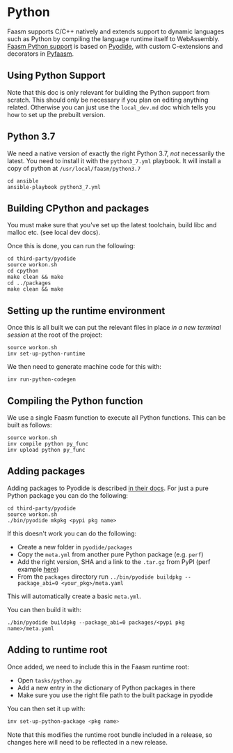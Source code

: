 # Python 

Faasm supports C/C++ natively and extends support to dynamic languages such as Python by compiling 
the language runtime itself to WebAssembly. [Faasm Python support](docs/python.md) is based on 
[Pyodide](https://github.com/iodide-project/pyodide), with custom C-extensions and decorators in 
[Pyfaasm](https://github.com/Shillaker/pyfaasm).

## Using Python Support

Note that this doc is only relevant for building the Python support from scratch. This should only be necessary if
you plan on editing anything related. Otherwise you can just use the `local_dev.md` doc which tells you how to set 
up the prebuilt version.

## Python 3.7

We need a native version of exactly the right Python 3.7, _not_ necessarily the latest.
You need to install it with the `python3_7.yml` playbook. It will install a copy of python
at `/usr/local/faasm/python3.7`

```
cd ansible
ansible-playbook python3_7.yml
```

## Building CPython and packages

You must make sure that you've set up the latest toolchain, build libc and malloc etc. (see local dev docs).

Once this is done, you can run the following:

```
cd third-party/pyodide
source workon.sh
cd cpython
make clean && make
cd ../packages
make clean && make
```

## Setting up the runtime environment

Once this is all built we can put the relevant files in place _in a new terminal session_ at the root of the project:

```
source workon.sh
inv set-up-python-runtime
```

We then need to generate machine code for this with:

```
inv run-python-codegen
```

## Compiling the Python function

We use a single Faasm function to execute all Python functions. This can be built as follows:

```
source workon.sh
inv compile python py_func
inv upload python py_func
```

## Adding packages

Adding packages to Pyodide is described [in their docs](https://github.com/iodide-project/pyodide/blob/master/docs/new_packages.md). For just a pure Python package you can do the following:

```
cd third-party/pyodide
source workon.sh
./bin/pyodide mkpkg <pypi pkg name>
```

If this doesn't work you can do the following:

- Create a new folder in `pyodide/packages`
- Copy the `meta.yml` from another pure Python package (e.g. `perf`)
- Add the right version, SHA and a link to the `.tar.gz` from PyPI (perf example [here](https://pypi.org/project/perf/))
- From the `packages` directory run `../bin/pyodide buildpkg --package_abi=0 <your_pkg>/meta.yaml`

This will automatically create a basic `meta.yml`.

You can then build it with:

```
./bin/pyodide buildpkg --package_abi=0 packages/<pypi pkg name>/meta.yaml
```

## Adding to runtime root

Once added, we need to include this in the Faasm runtime root:

- Open `tasks/python.py`
- Add a new entry in the dictionary of Python packages in there
- Make sure you use the right file path to the built package in pyodide

You can then set it up with:

```bash
inv set-up-python-package <pkg name>
```

Note that this modifies the runtime root bundle included in a release, so changes here will need to 
be reflected in a new release.

